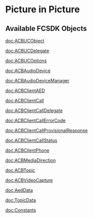 # Picture in Picture


## Available FCSDK Objects
<doc:ACBUCObject>

<doc:ACBUCDelegate>

<doc:ACBUCOptions>

<doc:ACBAudioDevice>

<doc:ACBAudioDeviceManager>

<doc:ACBClientAED>

<doc:ACBClientCall>

<doc:ACBClientCallDelegate>

<doc:ACBClientCallErrorCode>

<doc:ACBClientCallProvisionalResponse>

<doc:ACBClientCallStatus>

<doc:ACBClientPhone>

<doc:ACBMediaDirection>

<doc:ACBTopic>

<doc:ACBVideoCapture>

<doc:AedData>

<doc:TopicData>

<doc:Constants>

